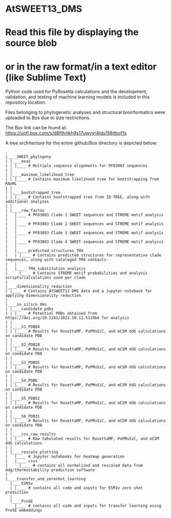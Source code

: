 # AtSWEET13_DMS
# Read this file by displaying the source blob
# or in the raw format/in a text editor (like Sublime Text)
Python code used for PyRosetta calculations and the development, validation, and testing of machine learning models is included in this repository location.

Files belonging to phylogenetic analyses and structural bioinformatics were uploaded to Box due to size restrictions.

The Box link can be found at:
https://uofi.box.com/s/d8f9vllkh9s17uwvyr4ldu156jtbof1s

A tree architecture for the entire github/Box directory is depicted below:

```
.
|____SWEET_phylogeny
| |____msas
| | |____ # Multiple sequence alignments for PF03083 sequences
| | 
| |____maximum_likelihood_tree
| | |____ # Contains maximum likelihood tree for bootstrapping from RAxML
| | 
| |____bootstrapped_tree
| | |____ # Contains bootstrapped tree from IQ-TREE, along with additional analyses
| | 
| |____raw_fastas
|   |____ # PF03083 Clade 1 SWEET sequences and STREME motif analysis
|   | 
|   |____ # PF03083 Clade 2 SWEET sequences and STREME motif analysis
|   | 
|   |____ # PF03083 Clade 3 SWEET sequences and STREME motif analysis
|   | 
|   |____ # PF03083 Clade 4 SWEET sequences and STREME motif analysis
|   | 
|   |____ predicted_structures_TM4
|   | |____ # Contains predicted structures for representative clade sequences, along with cataloged TM4 contacts.
|   | 
|   |____ TM4_substitution_analysis
|     |____ # Contains STREME motif probabilities and analysis scripts/calculations used per clade
| 
|____dimensionality_reduction
| |____ # Contains AtSWEET13 DMS data and a Jupyter notebook for applying dimensionality reduction
| 
|____in_silico_dms
| |____candidate_pdbs
| | |____ # Potential PDBs obtained from https://doi.org/10.1101/2022.10.12.511964 for analysis
| | 
| |____S1_PDB84
| | |____ # Results for RosettaMP, PoPMuSiC, and mCSM ddG calculations on candidate PDB
| | 
| |____S2_PDB28
| | |____ # Results for RosettaMP, PoPMuSiC, and mCSM ddG calculations on candidate PDB
| | 
| |____S3_PDB55
| | |____ # Results for RosettaMP, PoPMuSiC, and mCSM ddG calculations on candidate PDB
| | 
| |____S4_PDB6
| | |____ # Results for RosettaMP, PoPMuSiC, and mCSM ddG calculations on candidate PDB
| | 
| |____S5_PDB52
| | |____ # Results for RosettaMP, PoPMuSiC, and mCSM ddG calculations on candidate PDB
| | 
| |____S6_PDB31
| | |____ # Results for RosettaMP, PoPMuSiC, and mCSM ddG calculations on candidate PDB
| | 
| |____csv_raw_results
| | |____ # Raw tabulated results for RosettaMP, PoPMuSiC, and mCSM ddG calculations
| | 
| |____rescale_plotting
|   |____ # Jupyter notebooks for heatmap generation
|   |____ csvs
|     |____ # contains all normalized and rescaled data from ddg/thermostability prediction software
|
|____transfer_and_zeroshot_learning
  |____ESM1v
  | |____ # contains all code and inputs for ESM1v zero shot prediction
  |
  |____ProSE
    |____ # contains all code and inputs for transfer learning using ProSE embeddings
```
